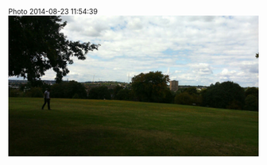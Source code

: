 <!--
title: Photo 2014-08-23 11:54:39
date: Sat Aug 23 2014 12:54:39 GMT+0100 (British Summer Time)
tags: park,minutes,home,im
-->
Photo 2014-08-23 11:54:39
![](95541121427-0.jpg)
